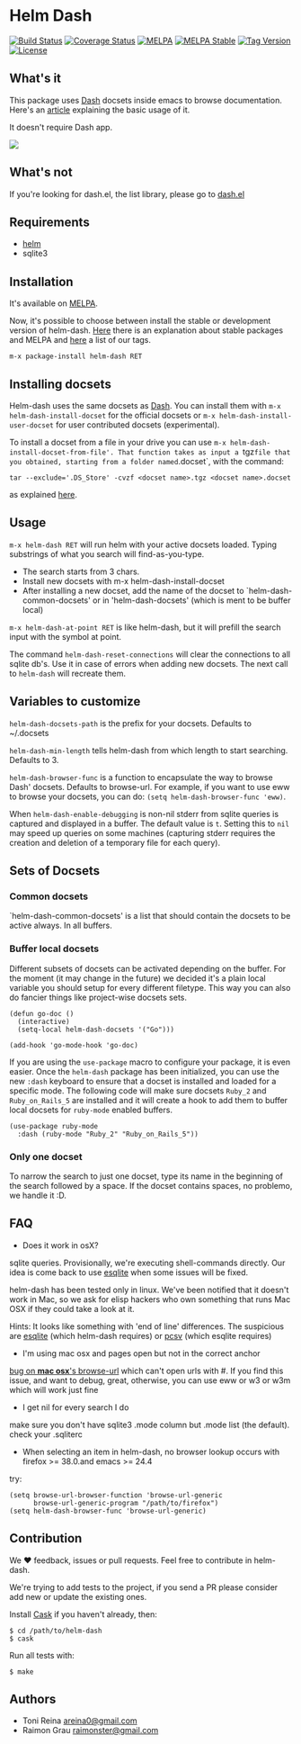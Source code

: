 # Helm Dash

[![Build Status](https://api.travis-ci.org/areina/helm-dash.svg?branch=master)](http://travis-ci.org/areina/helm-dash)
[![Coverage Status](https://img.shields.io/coveralls/areina/helm-dash.svg)](https://coveralls.io/r/areina/helm-dash?branch=master)
[![MELPA](http://melpa.org/packages/helm-dash-badge.svg)](http://melpa.org/#/helm-dash)
[![MELPA Stable](http://stable.melpa.org/packages/helm-dash-badge.svg)](http://stable.melpa.org/#/helm-dash)
[![Tag Version](https://img.shields.io/github/tag/areina/helm-dash.svg)](https://github.com/areina/helm-dash/tags)
[![License](http://img.shields.io/:license-gpl3-blue.svg)](http://www.gnu.org/licenses/gpl-3.0.html)

## What's it

This package uses [Dash](http://www.kapeli.com/dash) docsets inside
emacs to browse documentation. Here's an
[article](http://puntoblogspot.blogspot.com.es/2014/01/ann-helm-dash-documentation-browser-for.html)
explaining the basic usage of it.

It doesn't require Dash app.

![](https://raw.github.com/areina/helm-dash/master/misc/helm-dash.gif)

## What's not

If you're looking for dash.el, the list library, please go to
[dash.el](http://www.github.com/magnars/dash.el)


## Requirements

- [helm](https://github.com/emacs-helm/helm)
- sqlite3

## Installation

It's available on [MELPA](https://melpa.org).

Now, it's possible to choose between install the stable or development version
of helm-dash. [Here](https://github.com/milkypostman/melpa#stable-packages)
there is an explanation about stable packages and MELPA and
[here](https://github.com/areina/helm-dash/tags) a list of our tags.

`m-x package-install helm-dash RET`


## Installing docsets

Helm-dash uses the same docsets as [Dash](http://www.kapeli.com/dash).
You can install them with `m-x helm-dash-install-docset` for the
official docsets or `m-x helm-dash-install-user-docset` for user
contributed docsets (experimental).

To install a docset from a file in your drive you can use `m-x
helm-dash-install-docset-from-file'. That function takes as input
a `tgz` file that you obtained, starting from a folder named `<docset
name>.docset`, with the command:

`tar --exclude='.DS_Store' -cvzf <docset name>.tgz <docset name>.docset`

as explained [here](https://kapeli.com/docsets#dashdocsetfeed).

## Usage

`m-x helm-dash RET` will run helm with your active docsets
loaded. Typing substrings of what you search will find-as-you-type.

- The search starts from 3 chars.
- Install new docsets with m-x helm-dash-install-docset
- After installing a new docset, add the name of the docset to
  `helm-dash-common-docsets' or in 'helm-dash-docsets' (which is ment
  to be buffer local)

`m-x helm-dash-at-point RET` is like helm-dash, but it will prefill
the search input with the symbol at point.

The command `helm-dash-reset-connections` will clear the connections
to all sqlite db's. Use it in case of errors when adding new docsets.
The next call to `helm-dash` will recreate them.

## Variables to customize

`helm-dash-docsets-path` is the prefix for your docsets. Defaults to ~/.docsets

`helm-dash-min-length` tells helm-dash from which length to start
searching. Defaults to 3.

`helm-dash-browser-func` is a function to encapsulate the way to browse
Dash' docsets. Defaults to browse-url. For example, if you want to use eww to
browse your docsets, you can do: `(setq helm-dash-browser-func 'eww)`.

When `helm-dash-enable-debugging` is non-nil stderr from sqlite queries is
captured and displayed in a buffer. The default value is `t`. Setting this
to `nil` may speed up queries on some machines (capturing stderr requires
the creation and deletion of a temporary file for each query).


## Sets of Docsets

### Common docsets

`helm-dash-common-docsets' is a list that should contain the docsets
to be active always. In all buffers.

### Buffer local docsets

Different subsets of docsets can be activated depending on the
buffer. For the moment (it may change in the future) we decided it's a
plain local variable you should setup for every different
filetype. This way you can also do fancier things like project-wise
docsets sets.

``` elisp
(defun go-doc ()
  (interactive)
  (setq-local helm-dash-docsets '("Go")))

(add-hook 'go-mode-hook 'go-doc)
```
If you are using the `use-package` macro to configure your package, it is even
easier. Once the `helm-dash` package has been initialized, you can use the new
`:dash` keyboard to ensure that a docset is installed and loaded for a specific
mode. The following code will make sure docsets `Ruby_2` and `Ruby_on_Rails_5`
are installed and it will create a hook to add them to buffer local docsets for
`ruby-mode` enabled buffers.

``` elisp
(use-package ruby-mode
  :dash (ruby-mode "Ruby_2" "Ruby_on_Rails_5"))
```

### Only one docset

To narrow the search to just one docset, type its name in the
beginning of the search followed by a space. If the docset contains
spaces, no problemo, we handle it :D.

## FAQ

- Does it work in osX?

sqlite queries. Provisionally, we're executing shell-commands directly. Our
idea is come back to use [esqlite](http://www.github.com/mhayashi1120/Emacs-esqlite)
when some issues will be fixed.

helm-dash has been tested only in linux.  We've been notified that it
doesn't work in Mac, so we ask for elisp hackers who own something
that runs Mac OSX if they could take a look at it.

Hints: It looks like something with 'end of line' differences. The
suspicious are
[esqlite](http://www.github.com/mhayashi1120/Emacs-esqlite) (which
helm-dash requires) or
[pcsv](http://www.github.com/mhayashi1120/Emacs-pcsv) (which esqlite
requires)

- I'm using mac osx and pages open but not in the correct anchor

[bug on **mac osx**'s browse-url](https://github.com/areina/helm-dash/issues/36)
which can't open urls with #. If you find this issue, and want to
debug, great, otherwise, you can use eww or w3 or w3m which will work
just fine

- I get nil for every search I do

make sure you don't have sqlite3 .mode column but .mode list (the default). check your .sqliterc

- When selecting an item in helm-dash, no browser lookup occurs with firefox >= 38.0.and emacs >= 24.4

try:
```
(setq browse-url-browser-function 'browse-url-generic
      browse-url-generic-program "/path/to/firefox")
(setq helm-dash-browser-func 'browse-url-generic)
```


## Contribution

We ♥ feedback, issues or pull requests. Feel free to contribute in helm-dash.

We're trying to add tests to the project, if you send a PR please consider add
new or update the existing ones.

Install [Cask](https://github.com/cask/cask) if you haven't already, then:

    $ cd /path/to/helm-dash
    $ cask

Run all tests with:

    $ make


## Authors

- Toni Reina <areina0@gmail.com>
- Raimon Grau <raimonster@gmail.com>
